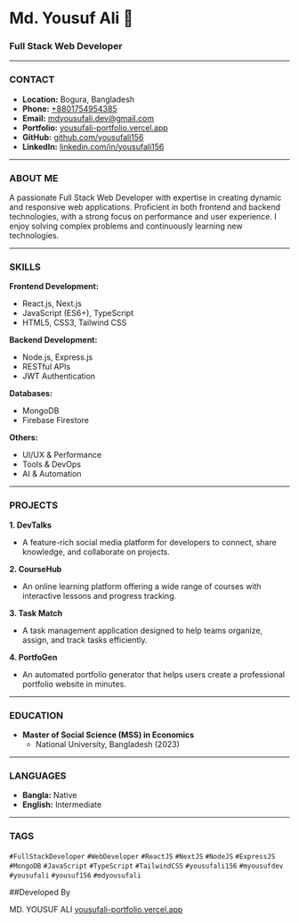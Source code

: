 # Md. Yousuf Ali 👋

### Full Stack Web Developer

---

### CONTACT

-   **Location:** Bogura, Bangladesh
-   **Phone:** [+8801754954385](tel:+8801754954385)
-   **Email:** [mdyousufali.dev@gmail.com](mailto:mdyousufali.dev@gmail.com)
-   **Portfolio:** [yousufali-portfolio.vercel.app](https://yousufali-portfolio.vercel.app)
-   **GitHub:** [github.com/yousufali156](https://github.com/yousufali156)
-   **LinkedIn:** [linkedin.com/in/yousufali156](https://linkedin.com/in/yousufali156)

---

### ABOUT ME

A passionate Full Stack Web Developer with expertise in creating dynamic and responsive web applications. Proficient in both frontend and backend technologies, with a strong focus on performance and user experience. I enjoy solving complex problems and continuously learning new technologies.

---

### SKILLS

**Frontend Development:**
-   React.js, Next.js
-   JavaScript (ES6+), TypeScript
-   HTML5, CSS3, Tailwind CSS

**Backend Development:**
-   Node.js, Express.js
-   RESTful APIs
-   JWT Authentication

**Databases:**
-   MongoDB
-   Firebase Firestore

**Others:**
-   UI/UX & Performance
-   Tools & DevOps
-   AI & Automation

---

### PROJECTS

**1. DevTalks**
   - A feature-rich social media platform for developers to connect, share knowledge, and collaborate on projects.

**2. CourseHub**
   - An online learning platform offering a wide range of courses with interactive lessons and progress tracking.

**3. Task Match**
   - A task management application designed to help teams organize, assign, and track tasks efficiently.

**4. PortfoGen**
   - An automated portfolio generator that helps users create a professional portfolio website in minutes.

---

### EDUCATION

-   **Master of Social Science (MSS) in Economics**
    -   National University, Bangladesh (2023)

---

### LANGUAGES

-   **Bangla:** Native
-   **English:** Intermediate

---

### TAGS

`#FullStackDeveloper` `#WebDeveloper` `#ReactJS` `#NextJS` `#NodeJS` `#ExpressJS` `#MongoDB` `#JavaScript` `#TypeScript` `#TailwindCSS` `#yousufali156` `#myousufdev` `#yousufali` `#yousuf156` `#mdyousufali`



##Developed By 

MD. YOUSUF ALI [yousufali-portfolio.vercel.app](https://yousufali-portfolio.vercel.app)

